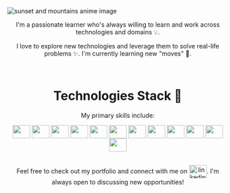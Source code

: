 <img src="https://github.com/BogdanCatalin-Iacob/BogdanCatalin-Iacob/assets/62476009/07984f4d-cb83-46e7-b2c9-4172d74a05ef" alt="sunset and mountains anime image">

<br>

<p align="center">I'm a passionate learner who's always willing to learn and work across technologies and domains 💡.</p>
<p align="center">I love to explore new technologies and leverage them to solve real-life problems ✨. I'm currently learning new "moves" 🤯.</p>

<br>

<h1 align="center">Technologies Stack 🚀</h1>

<p align="center">My primary skills include:</p>
<div align="center">
  <img align="center" src="https://cdn.simpleicons.org/html5/" alt="" height="30" width="40" />
  <img align="center" src="https://cdn.simpleicons.org/css3" alt="" height="30" width="40" />
  <img align="center" src="https://cdn.simpleicons.org/javascript" alt="" height="30" width="40" />
  <img align="center" src="https://cdn.simpleicons.org/react" alt="" height="30" width="40" />
  <img align="center" src="https://cdn.simpleicons.org/bootstrap" alt="" height="30" width="40" />
  <img align="center" src="https://cdn.simpleicons.org/python" alt="" height="30" width="40" />
  <img align="center" src="https://cdn.simpleicons.org/django" alt="" height="30" width="40" />
  <img align="center" src="https://cdn.simpleicons.org/flask" alt="" height="30" width="40" />
  <img align="center" src="https://cdn.simpleicons.org/postgresql" alt="" height="30" width="40" />
  <img align="center" src="https://cdn.simpleicons.org/mongodb" alt="" height="30" width="40" />
  <img align="center" src="https://cdn.simpleicons.org/heroku" alt="" height="30" width="40" />
  <img align="center" src="https://cdn.simpleicons.org/git" alt="" height="30" width="40" />
</div>

<br>

<p align="center">Feel free to check out my portfolio and connect with me on <a href="https://www.linkedin.com/in/bogdan-iacob-21291b68/" target="_blank"><img align="center" src="https://cdn.simpleicons.org/linkedin" alt="linkedin icon" height="30" width="40" /></a>. I'm always open to discussing new opportunities!</p>

<!---
BogdanCatalin-Iacob/BogdanCatalin-Iacob is a ✨ special ✨ repository because its `README.md` (this file) appears on your GitHub profile.
You can click the Preview link to take a look at your changes.
--->
